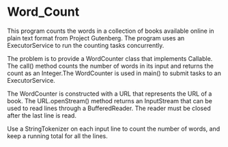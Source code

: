 # Word_Count

This program counts the words in a collection of books available 
online in plain text format from Project Gutenberg. The program 
uses an ExecutorService to run the counting tasks concurrently.

The problem is to provide a WordCounter class that implements
Callable<Integer>. The call() method counts the number of words
in its input and returns the count as an Integer.The WordCounter 
is used in main() to submit tasks to an ExecutorService.
  
The WordCounter is constructed with a URL that represents the URL 
of a book. The URL.openStream() method returns an InputStream that 
can be used to read lines through a BufferedReader. The reader must 
be closed after the last line is read.
 
Use a StringTokenizer on each input line to count the number of
words, and keep a running total for all the lines.
